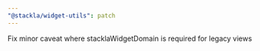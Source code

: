```yaml
---
"@stackla/widget-utils": patch
---
```


Fix minor caveat where stacklaWidgetDomain is required for legacy views
